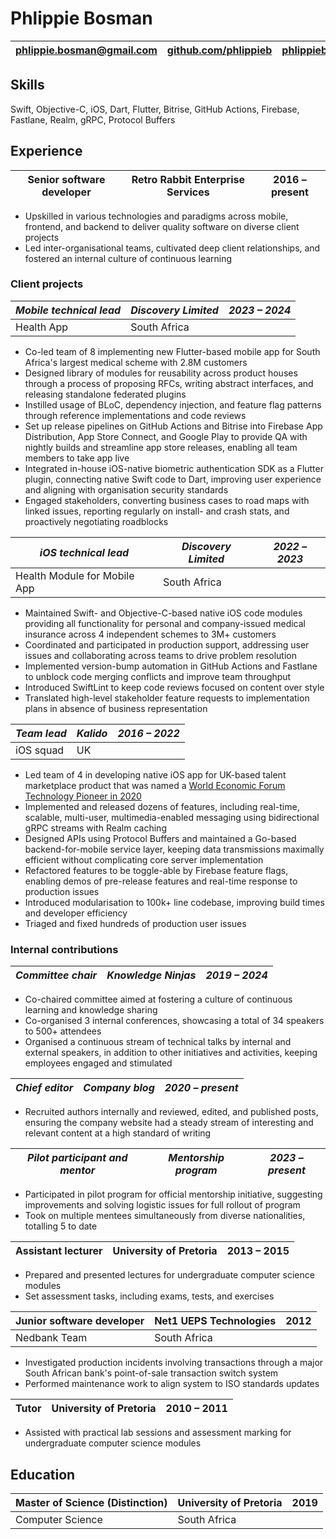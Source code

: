 # Phlippie Bosman

| [phlippie.bosman@gmail.com](mailto:phlippie.bosman@gmail.com) | [github.com/phlippieb](https://github.com/phlippieb) | [phlippieb.bearblog.dev](https://phlippieb.bearblog.dev) |
| ------------------------------------------------------------- | ---------------------------------------------------- | -------------------------------------------------------- |

## Skills

Swift, Objective-C, iOS, Dart, Flutter, Bitrise, GitHub Actions, Firebase, Fastlane, Realm, gRPC, Protocol Buffers

## Experience

| **Senior software developer** | **Retro Rabbit Enterprise Services** | **2016 – present** |
| ----------------------------- | ------------------------------------ | ------------------ |

- Upskilled in various technologies and paradigms across mobile, frontend, and backend to deliver quality software on diverse client projects
- Led inter-organisational teams, cultivated deep client relationships, and fostered an internal culture of continuous learning

### Client projects

| _Mobile technical lead_ | _Discovery Limited_ | _2023 – 2024_ |
| ----------------------- | ------------------- | ------------- |
| Health App              | South Africa        |               |

- Co-led team of 8 implementing new Flutter-based mobile app for South Africa's largest medical scheme with 2.8M customers
- Designed library of modules for reusability across product houses through a process of proposing RFCs, writing abstract interfaces, and releasing standalone federated plugins
- Instilled usage of BLoC, dependency injection, and feature flag patterns through reference implementations and code reviews
- Set up release pipelines on GitHub Actions and Bitrise into Firebase App Distribution, App Store Connect, and Google Play to provide QA with nightly builds and streamline app store releases, enabling all team members to take app live
- Integrated in-house iOS-native biometric authentication SDK as a Flutter plugin, connecting native Swift code to Dart, improving user experience and aligning with organisation security standards <!--NOTE: Change organisation to organization if applying in US-->
- Engaged stakeholders, converting business cases to road maps with linked issues, reporting regularly on install- and crash stats, and proactively negotiating roadblocks

| _iOS technical lead_         | _Discovery Limited_ | _2022 – 2023_ |
| ---------------------------- | ------------------- | ------------- |
| Health Module for Mobile App | South Africa        |               |

- Maintained Swift- and Objective-C-based native iOS code modules providing all functionality for personal and company-issued medical insurance across 4 independent schemes to 3M+ customers
- Coordinated and participated in production support, addressing user issues and collaborating across teams to drive problem resolution
- Implemented version-bump automation in GitHub Actions and Fastlane to unblock code merging conflicts and improve team throughput
- Introduced SwiftLint to keep code reviews focused on content over style
- Translated high-level stakeholder feature requests to implementation plans in absence of business representation

| _Team lead_ | _Kalido_ | _2016 – 2022_ |
| ----------- | -------- | ------------- |
| iOS squad   | UK       |               |

- Led team of 4 in developing native iOS app for UK-based talent marketplace product that was named a [World Economic Forum Technology Pioneer in 2020](https://widgets.weforum.org/techpioneers-2020/kalido/)
- Implemented and released dozens of features, including real-time, scalable, multi-user, multimedia-enabled messaging using bidirectional gRPC streams with Realm caching
- Designed APIs using Protocol Buffers and maintained a Go-based backend-for-mobile service layer, keeping data transmissions maximally efficient without complicating core server implementation
- Refactored features to be toggle-able by Firebase feature flags, enabling demos of pre-release features and real-time response to production issues
- Introduced modularisation to 100k+ line codebase, improving build times and developer efficiency <!--NOTE: Change modularisation to modularization if applying in US-->
- Triaged and fixed hundreds of production user issues

### Internal contributions

| _Committee chair_ | _Knowledge Ninjas_ | _2019 – 2024_ |
| ----------------- | ------------------ | ------------- |

- Co-chaired committee aimed at fostering a culture of continuous learning and knowledge sharing
- Co-organised 3 internal conferences, showcasing a total of 34 speakers to 500+ attendees <!--NOTE: Change organised to organized if applying in US-->
- Organised a continuous stream of technical talks by internal and external speakers, in addition to other initiatives and activities, keeping employees engaged and stimulated <!--NOTE: Change organised to organized if applying in US-->

| _Chief editor_ | _Company blog_ | _2020 – present_ |
| -------------- | -------------- | ---------------- |

- Recruited authors internally and reviewed, edited, and published posts, ensuring the company website had a steady stream of interesting and relevant content at a high standard of writing

| _Pilot participant and mentor_ | _Mentorship program_ | _2023 – present_ |
| ------------------------------ | -------------------- | ---------------- |

- Participated in pilot program for official mentorship initiative, suggesting improvements and solving logistic issues for full rollout of program
- Took on multiple mentees simultaneously from diverse nationalities, totalling 5 to date

| **Assistant lecturer** | **University of Pretoria** | **2013 – 2015** |
| ---------------------- | -------------------------- | --------------- |

- Prepared and presented lectures for undergraduate computer science modules
- Set assessment tasks, including exams, tests, and exercises

| **Junior software developer** | **Net1 UEPS Technologies** | **2012** |
| ----------------------------- | -------------------------- | -------- |
| Nedbank Team                  | South Africa               |          |

- Investigated production incidents involving transactions through a major South African bank's point-of-sale transaction switch system
- Performed maintenance work to align system to ISO standards updates

| **Tutor** | **University of Pretoria** | **2010 – 2011** |
| --------- | -------------------------- | --------------- |

- Assisted with practical lab sessions and assessment marking for undergraduate computer science modules

## Education

| Master of Science (Distinction) | University of Pretoria | 2019 |
| ------------------------------- | ---------------------- | ---- |
| Computer Science                | South Africa           |      |
